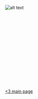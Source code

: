 ![alt text](https://upload.wikimedia.org/wikipedia/commons/7/70/Symbolic_Love_Heart.png)
<br/><br/><br/><br/><br/><br/><br/><br/><br/><br/><br/><br/><br/><br/><br/><br/>
[<3 main page](/main.md)
